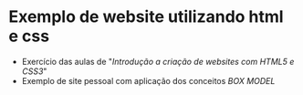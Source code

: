 # Exemplo de website utilizando html e css

- Exercício das aulas de "_Introdução a criação de websites com HTML5 e CSS3_"
- Exemplo de site pessoal com aplicação dos conceitos *BOX MODEL*